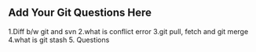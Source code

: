Add Your Git Questions Here
----------------------------
1.Diff b/w git and svn
2.what is conflict error
3.git pull, fetch and git merge
4.what is git stash
5. Questions
